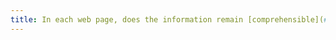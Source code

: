 ```yaml
---
title: In each web page, does the information remain [comprehensible](#comprehensible-reading-order) when [style sheets](#style-sheet) are disabled?
---
```

